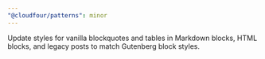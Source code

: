 ```yaml
---
"@cloudfour/patterns": minor
---
```


Update styles for vanilla blockquotes and tables in Markdown blocks, HTML blocks, and legacy posts to match Gutenberg block styles.
